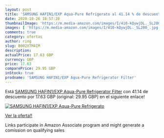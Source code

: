 ```yaml
---
layout: post
title: 'SAMSUNG HAFIN1/EXP Aqua-Pure Refrigerato al 41.14 % de descuento'
date: 2020-10-26 18:57:28
thumbnailImage: 'https://m.media-amazon.com/images/I/410-kQywjDL._SL200_.jpg'
images: [ 'https://m.media-amazon.com/images/I/410-kQywjDL._SL200_.jpg' ]
comments: true
category: ofertas
author: ring
slug: B002XTM4IM
description:
actualPrice: 17.63 GBP
currency: GBP
price: 17.63
comparePrice: 29.95 GBP
inStock: true
prodname: 'SAMSUNG HAFIN1/EXP Aqua-Pure Refrigerator Filter'
---
```


Está [SAMSUNG HAFIN1/EXP Aqua-Pure Refrigerator Filter](https://www.amazon.co.uk/dp/B002XTM4IM/?tag=tolees0a-21) con 41.14 de descuento por 17.63 GBP (original: 29.95 GBP) en el siguiente enlace!

[![SAMSUNG HAFIN1/EXP Aqua-Pure Refrigerato](https://m.media-amazon.com/images/I/410-kQywjDL._SL200_.jpg)](https://www.amazon.co.uk/dp/B002XTM4IM/?tag=tolees0a-21)

[Ver la oferta!!](https://www.amazon.co.uk/dp/B002XTM4IM/?tag=tolees0a-21)

Links participate in Amazon Associate program and might generate a comission on qualifying sales


